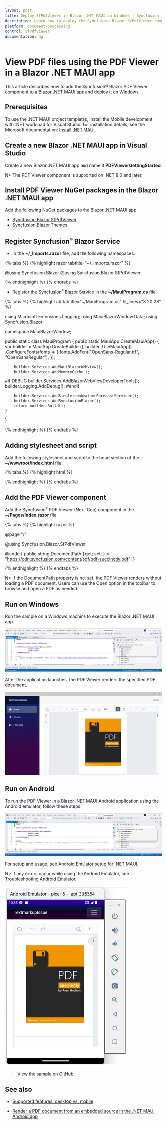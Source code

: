 ```yaml
---
layout: post
title: Deploy SfPdfViewer in Blazor .NET MAUI on Windows | Syncfusion
description: Learn how to deploy the Syncfusion Blazor SfPdfViewer component in a Blazor .NET MAUI application on Windows.
platform: document-processing
control: SfPdfViewer
documentation: ug
---
```


# View PDF files using the PDF Viewer in a Blazor .NET MAUI app

This article describes how to add the Syncfusion&reg; Blazor PDF Viewer component to a Blazor .NET MAUI app and deploy it on Windows.

## Prerequisites

To use the .NET MAUI project templates, install the Mobile development with .NET workload for Visual Studio. For installation details, see the Microsoft documentation: [Install .NET MAUI](https://learn.microsoft.com/en-us/dotnet/MAUI/get-started/installation?tabs=vswin).

## Create a new Blazor .NET MAUI app in Visual Studio

Create a new Blazor .NET MAUI app and name it **PDFViewerGettingStarted**.

N> The PDF Viewer component is supported on .NET 8.0 and later.

## Install PDF Viewer NuGet packages in the Blazor .NET MAUI app

Add the following NuGet packages to the Blazor .NET MAUI app.

* [Syncfusion.Blazor.SfPdfViewer](https://www.nuget.org/packages/Syncfusion.Blazor.SfPdfViewer) 
* [Syncfusion.Blazor.Themes](https://www.nuget.org/packages/Syncfusion.Blazor.Themes)

## Register Syncfusion<sup style="font-size:70%">&reg;</sup> Blazor Service

* In the **~/_Imports.razor** file, add the following namespaces:

{% tabs %}
{% highlight razor tabtitle="~/_Imports.razor" %}

@using Syncfusion.Blazor
@using Syncfusion.Blazor.SfPdfViewer

{% endhighlight %}
{% endtabs %}

* Register the Syncfusion<sup style="font-size:70%">&reg;</sup> Blazor Service in the **~/MauiProgram.cs** file.

{% tabs %}
{% highlight c# tabtitle="~/MauiProgram.cs" hl_lines="3 20 28" %}

using Microsoft.Extensions.Logging;
using MauiBlazorWindow.Data;
using Syncfusion.Blazor;

namespace MauiBlazorWindow;

public static class MauiProgram
{
    public static MauiApp CreateMauiApp()
    {
        var builder = MauiApp.CreateBuilder();
        builder
            .UseMauiApp<App>()
            .ConfigureFonts(fonts =>
            {
                fonts.AddFont("OpenSans-Regular.ttf", "OpenSansRegular");
            });

        builder.Services.AddMauiBlazorWebView();
        builder.Services.AddMemoryCache();

#if DEBUG
        builder.Services.AddBlazorWebViewDeveloperTools();
        builder.Logging.AddDebug();
#endif

        builder.Services.AddSingleton<WeatherForecastService>();
        builder.Services.AddSyncfusionBlazor();
        return builder.Build();
    }
}

{% endhighlight %}
{% endtabs %}

## Adding stylesheet and script

Add the following stylesheet and script to the head section of the **~/wwwroot/index.html** file.

{% tabs %}
{% highlight html %}

<head>
    <!-- Syncfusion Blazor PDF Viewer control's theme style sheet -->
    <link href="_content/Syncfusion.Blazor.Themes/bootstrap5.css" rel="stylesheet" />
    <!-- Syncfusion Blazor PDF Viewer control's scripts -->
    <script src="_content/Syncfusion.Blazor.SfPdfViewer/scripts/syncfusion-blazor-sfpdfviewer.min.js" type="text/javascript"></script>
</head>

{% endhighlight %}
{% endtabs %}

## Add the PDF Viewer component

Add the Syncfusion<sup style="font-size:70%">&reg;</sup> PDF Viewer (Next-Gen) component in the **~/Pages/Index.razor** file.

{% tabs %}
{% highlight razor %}

@page "/"

@using Syncfusion.Blazor.SfPdfViewer

<SfPdfViewer2 DocumentPath="@DocumentPath"
              Height="100%"
              Width="100%">
</SfPdfViewer2>

@code {
    public string DocumentPath { get; set; } = "https://cdn.syncfusion.com/content/pdf/pdf-succinctly.pdf";
}

{% endhighlight %}
{% endtabs %}

N> If the [DocumentPath](https://help.syncfusion.com/cr/blazor/Syncfusion.Blazor.SfPdfViewer.PdfViewerBase.html#Syncfusion_Blazor_SfPdfViewer_PdfViewerBase_DocumentPath) property is not set, the PDF Viewer renders without loading a PDF document. Users can use the Open option in the toolbar to browse and open a PDF as needed.

## Run on Windows

Run the sample on a Windows machine to execute the Blazor .NET MAUI app.

![Running the app on a Windows machine](gettingstarted-images/Windows-machine.png)

After the application launches, the PDF Viewer renders the specified PDF document.

![Blazor SfPdfViewer rendering the PDF document](gettingstarted-images/Windows-maui-output.png)

## Run on Android

To run the PDF Viewer in a Blazor .NET MAUI Android application using the Android emulator, follow these steps:

![Android emulator configuration for .NET MAUI](gettingstarted-images/android-maui.png)

For setup and usage, see [Android Emulator setup for .NET MAUI](https://learn.microsoft.com/en-us/dotnet/maui/android/emulator/device-manager#android-device-manager-on-windows).

N> If any errors occur while using the Android Emulator, see [Troubleshooting Android Emulator](https://learn.microsoft.com/en-us/dotnet/maui/android/emulator/troubleshooting).

![Blazor SfPdfViewer running in the Android emulator](gettingstarted-images/android-emulator.png)

>[View the sample on GitHub](https://github.com/SyncfusionExamples/blazor-pdf-viewer-examples/tree/master/Server%20Deployment/Maui/MauiBlazorWindow).

## See also

* [Supported features: desktop vs. mobile](./features#supported-features-desktop-vs-mobile)

* [Render a PDF document from an embedded source in the .NET MAUI Android app](../how-to/deploy-maui-using-android-emulator)
